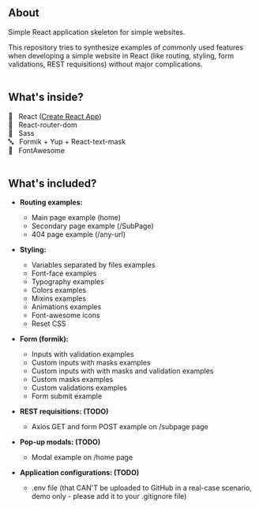 ## About
Simple React application skeleton for simple websites. <br>

This repository tries to synthesize examples of commonly used features when developing a simple website in React (like routing, styling, form validations, REST requisitions) without major complications. <br><br>


## What's inside?

:rocket: &nbsp; React ([Create React App](https://github.com/facebook/create-react-app)) <br>
:busstop:  &nbsp; React-router-dom <br>
:art: &nbsp; Sass <br>
:abc: &nbsp; Formik + Yup + React-text-mask <br>
:triangular_flag_on_post: &nbsp; FontAwesome <br><br>


## What's included?

* **Routing examples:** <br>
  - Main page example (home) <br>
  - Secondary page example (/SubPage) <br>
  - 404 page example (/any-url) <br>

* **Styling:** <br>
  - Variables separated by files examples <br>
  - Font-face examples <br>
  - Typography examples <br>
  - Colors examples <br>
  - Mixins examples <br>
  - Animations examples <br>
  - Font-awesome icons <br>
  - Reset CSS <br>

* **Form (formik):** <br>
  - Inputs with validation examples <br>
  - Custom inputs with masks examples <br>
  - Custom inputs with with masks and validation examples <br>
  - Custom masks examples <br>
  - Custom validations examples <br>
  - Form submit example <br>

* **REST requisitions: (TODO)** <br>
  - Axios GET and form POST example on /subpage page

* **Pop-up modals: (TODO)** <br>
  - Modal example on /home page

* **Application configurations: (TODO)** <br>
  - .env file (that CAN'T be uploaded to GitHub in a real-case scenario, demo only - please add it to your .gitignore file)